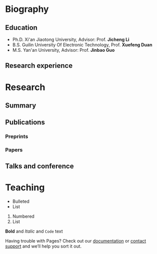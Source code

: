 # Biography
## Education
- Ph.D. Xi'an Jiaotong University, Advisor: Prof. **Jicheng Li**
- B.S. Guilin University Of Electronic Technology, Prof. **Xuefeng Duan**
- M.S. Yan'an University, Advisor: Prof. **Jinbao Guo**
## Research experience
# Research
## Summary
## Publications
### Preprints
### Papers
## Talks and conference
### 
###
# Teaching


- Bulleted
- List

1. Numbered
2. List

**Bold** and _Italic_ and `Code` text


Having trouble with Pages? Check out our [documentation](https://docs.github.com/categories/github-pages-basics/) or [contact support](https://support.github.com/contact) and we’ll help you sort it out.
